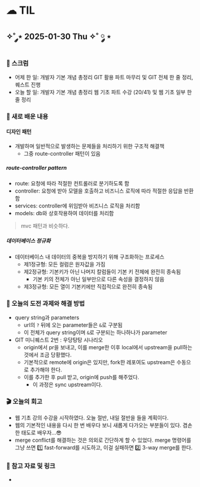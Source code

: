 # ☁︎ TIL

## ✧˚ ༘⋆ 2025-01-30 Thu ✧˚ ༘ ⋆

### 💬 스크럼
- 어제 한 일: 개발자 기본 개념 총정리 GIT 활용 파트 마무리 및 GIT 전체 한 줄 정리, 퀘스트 진행
- 오늘 할 일: 개발자 기본 개념 총정리 웹 기초 파트 수강 (20/41) 및 웹 기초 일부 한 줄 정리

### 🖤 새로 배운 내용
#### 디자인 패턴
- 개발하며 일반적으로 발생하는 문제들을 처리하기 위한 구조적 해결책
    - 그중 route-controller 패턴이 있음

##### route-controller pattern
- route: 요청에 따라 적절한 컨트롤러로 분기하도록 함
- controller: 요청에 받아 모델을 호출하고 비즈니스 로직에 따라 적절한 응답을 반환함
- services: controller에 위임받아 비즈니스 로직을 처리함
- models: db와 상호작용하여 데이터를 처리함

> mvc 패턴과 비슷하다.

##### 데이터베이스 정규화
- 데이터베이스 내 데이터의 중복을 방지하기 위해 구조화하는 프로세스
    - 제1정규형: 모든 컬럼은 원자값을 가짐
    - 제2정규형: 기본키가 아닌 나머지 칼럼들이 기본 키 전체에 완전히 종속됨
        - 기본 키의 전체가 아닌 일부만으로 다른 속성을 결정하지 않음
    - 제3정규형: 모든 열이 기본키에만 직접적으로 완전히 종속됨


### 🏁 오늘의 도전 과제와 해결 방법
- query string과 parameters
    - url의 `?` 뒤에 오는 parameter들은 `&`로 구분됨
    - 이 전체가 query string이며 `&`로 구분되는 하나하나가 parameter
- GIT 미니퀘스트 2번 : 우당탕탕 시나리오
    - origin에서 pr을 보내고, 이를 merge한 이후 local에서 upstream을 pull하는 것에서 조금 당황했다.
    - 기본적으로 remote에 origin은 있지만, fork한 레포여도 upstream은 수동으로 추가해야 한다.
    - 이를 추가한 후 pull 받고, origin에 push를 해주었다.
        - 이 과정은 sync upstream이다.

### 🎬 오늘의 회고
- 웹 기초 강의 수강을 시작하였다. 오늘 절반, 내일 절반을 들을 계획이다.
- 웹의 기본적인 내용을 다시 한 번 배우다 보니 새롭게 다가오는 부분들이 있다. 겸손한 태도로 배우자...😎
- merge conflict를 해결하는 것은 의외로 간단하게 할 수 있었다. merge 명령어를 그냥 쓰면 1️⃣ fast-forward를 시도하고, 이걸 실패하면 2️⃣ 3-way merge를 한다.

### 👀 참고 자료 및 링크
- 